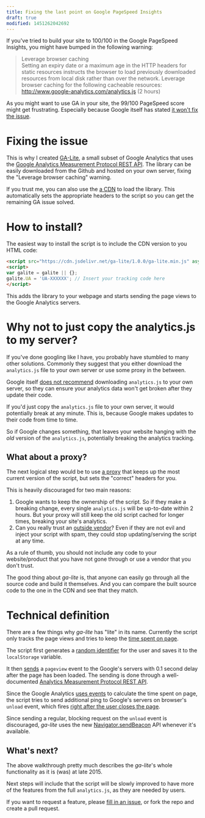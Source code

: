 ```yaml
---
title: Fixing the last point on Google PageSpeed Insights
draft: true
modified: 1451262042692
---
```


If you've tried to build your site to 100/100 in the Google PageSpeed Insights,
you might have bumped in the following warning:

> Leverage browser caching<br />
> Setting an expiry date or a maximum age in the HTTP headers for static
> resources instructs the browser to load previously downloaded resources from
> local disk rather than over the network. Leverage browser caching for the
> following cacheable resources:<br />
> http://www.google-analytics.com/analytics.js (2 hours)

As you might want to use GA in your site, the 99/100 PageSpeed score might get
frustrating. Especially because Google itself has stated
[it won't fix the issue][analytics-js-wontfix].

# Fixing the issue

This is why I created [GA-Lite][ga-lite], a small subset of Google Analytics
that uses the [Google Analytics Measurement Protocol REST API][ga-rest-api]. The
library can be easily downloaded from the Github and hosted on your own server,
fixing the "Leverage browser caching" warning.

If you trust me, you can also use the [a CDN][cdn] to load the library. This
automatically sets the appropriate headers to the script so you can get the
remaining GA issue solved.

# How to install?

The easiest way to install the script is to include the CDN version to you HTML
code:

```HTML
<script src="https://cdn.jsdelivr.net/ga-lite/1.0.0/ga-lite.min.js" async></script>
<script>
var galite = galite || {};
galite.UA = 'UA-XXXXXX'; // Insert your tracking code here
</script>
```

This adds the library to your webpage and starts sending the page views to the
Google Analytics servers.

# Why not to just copy the analytics.js to my server?

If you've done googling like I have, you probably have stumbled to many other
solutions. Commonly they suggest that you either download the `analytics.js`
file to your own server or use some proxy in the between.

Google itself [does not recommend][downloading-ga] downloading `analytics.js`
to your own server, so they can ensure your analytics data won't get broken
after they update their code.

If you'd just copy the `analytics.js` file to your own server, it would
potentially break at any minute. This is, because Google makes updates to their
code from time to time.

So if Google changes something, that leaves your website hanging with the *old*
version of the `analytics.js`, potentially breaking the analytics tracking.

## What about a proxy?

The next logical step would be to use [a proxy][proxy] that keeps up the most
current version of the script, but sets the "correct" headers for you.

This is heavily discouraged for two main reasons:

1. Google wants to keep the ownership of the script. So if they make a breaking
   change, every single `analytics.js` will be up-to-date within 2 hours. But
   your proxy will still keep the old script cached for longer times, breaking
   your site's analytics.
2. Can you really trust an [outside vendor][outside-vendor]? Even if they are
   not evil and inject your script with spam, they could stop updating/serving
   the script at any time.

As a rule of thumb, you should not include any code to your website/product that
you have not gone through or use a vendor that you don't trust.

The good thing about *ga-lite* is, that anyone can easily go through all the
source code and build it themselves. And you can compare the built source code
to the one in the CDN and see that they match.

# Technical definition

There are a few things why *ga-lite* has "lite" in its name. Currently the
script only tracks the page views and tries to keep the
[time spent on page][understanding-ga-timings].

The script first generates a [random identifier][random-id] for the user and
saves it to the `localStorage` variable.

It then [sends][pageview-send] a `pageview` event to the Google's servers with
0.1 second delay after the page has been loaded. The sending is done through
a well-documented [Analytics Measurement Protocol REST API][ga-rest-api].

Since the Google Analytics [uses events][understanding-ga-timings] to calculate
the time spent on page, the script tries to send additional ping to Google's
servers on browser's `unload` event, which fires
[right after the user closes the page][user-closes-page].

Since sending a regular, blocking request on the `unload` event is discouraged,
*ga-lite* uses the new [Navigator.sendBeacon][send-beacon] API whenever it's
available.

## What's next?

The above walkthrough pretty much describes the *ga-lite*'s whole functionality
as it is (was) at late 2015.

Next steps will include that the script will be slowly improved to have more of
the features from the full `analytics.js`, as they are needed by users.

If you want to request a feature, please [fill in an issue][ga-lite-issue], or
fork the repo and create a pull request.

[analytics-js-wontfix]:https://code.google.com/p/analytics-issues/issues/detail?id=101
[cdn]:https://cdn.jsdelivr.net/ga-lite/1.0.0/ga-lite.min.js
[ga-lite]:https://github.com/jehna/ga-lite/
[proxy]:http://diywpblog.com/leverage-browser-cache-optimize-google-analytics/
[ga-rest-api]:https://developers.google.com/analytics/devguides/collection/protocol/v1/reference
[understanding-ga-timings]:http://cutroni.com/blog/2012/02/29/understanding-google-analytics-time-calculations/
[random-id]:https://github.com/jehna/ga-lite/blob/c27c9c2698e3d8ddf29bd5a68f412b9e8e901c45/src/ga-lite.js#L9
[pageview-send]:https://github.com/jehna/ga-lite/blob/c27c9c2698e3d8ddf29bd5a68f412b9e8e901c45/src/ga-lite.js#L67
[user-closes-page]:https://github.com/jehna/ga-lite/blob/c27c9c2698e3d8ddf29bd5a68f412b9e8e901c45/src/ga-lite.js#L74-L84
[send-beacon]:https://github.com/jehna/ga-lite/blob/c27c9c2698e3d8ddf29bd5a68f412b9e8e901c45/src/ga-lite.js#L44
[ga-lite-issue]:https://github.com/jehna/ga-lite/issues/new
[outside-vendor]:http://sourceforge.net/projects/schedule-analytics/
[downloading-ga]:https://support.google.com/analytics/answer/1032389?hl=en
